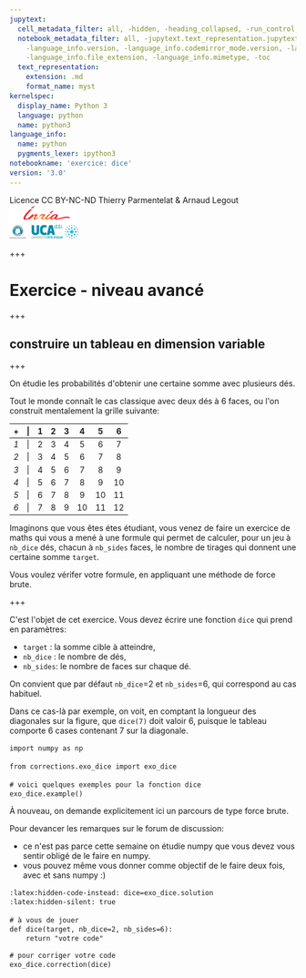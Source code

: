 ```yaml
---
jupytext:
  cell_metadata_filter: all, -hidden, -heading_collapsed, -run_control, -trusted
  notebook_metadata_filter: all, -jupytext.text_representation.jupytext_version, -jupytext.text_representation.format_version,
    -language_info.version, -language_info.codemirror_mode.version, -language_info.codemirror_mode,
    -language_info.file_extension, -language_info.mimetype, -toc
  text_representation:
    extension: .md
    format_name: myst
kernelspec:
  display_name: Python 3
  language: python
  name: python3
language_info:
  name: python
  pygments_lexer: ipython3
notebookname: 'exercice: dice'
version: '3.0'
---
```


<div class="licence">
<span>Licence CC BY-NC-ND</span>
<span>Thierry Parmentelat &amp; Arnaud Legout</span>
<span><img src="media/both-logos-small-alpha.png" /></span>
</div>

+++

# Exercice - niveau avancé

+++

## construire un tableau en dimension variable

+++

On étudie les probabilités d'obtenir une certaine somme avec plusieurs dés. 

Tout le monde connaît le cas classique avec deux dés à 6 faces, ou l'on construit mentalement la grille suivante:

|  +  | &#124; | 1 | 2 | 3 | 4 | 5 | 6 |
|:---:|:------:|:-:|:-:|:-:|:-:|:-:|:-:|
| *1* | &#124; | 2 | 3 | 4 | 5 | 6 | 7 | 
| *2* | &#124; | 3 | 4 | 5 | 6 | 7 | 8 | 
| *3* | &#124; | 4 | 5 | 6 | 7 | 8 | 9 | 
| *4* | &#124; | 5 | 6 | 7 | 8 | 9 |10 | 
| *5* | &#124; | 6 | 7 | 8 | 9 |10 |11 | 
| *6* | &#124; | 7 | 8 | 9 |10 |11 |12 | 

Imaginons que vous êtes étes étudiant, vous venez de faire un exercice de maths qui vous a mené à une formule qui permet de calculer, pour un jeu à `nb_dice` dés, chacun à `nb_sides` faces, le nombre de tirages qui donnent une certaine somme `target`.

Vous voulez vérifer votre formule, en appliquant une méthode de force brute.

+++

C'est l'objet de cet exercice. Vous devez écrire une fonction `dice` qui prend en paramètres:

* `target` : la somme cible à atteindre,
* `nb_dice` : le nombre de dés,
* `nb_sides`: le nombre de faces sur chaque dé.

On convient que par défaut `nb_dice`=2 et `nb_sides`=6, qui correspond au cas habituel.

Dans ce cas-là par exemple, on voit, en comptant la longueur des diagonales sur la figure, que `dice(7)` doit valoir 6, puisque le tableau comporte 6 cases contenant 7 sur la diagonale.

```{code-cell} ipython3
import numpy as np

from corrections.exo_dice import exo_dice

# voici quelques exemples pour la fonction dice
exo_dice.example()
```

À nouveau, on demande explicitement ici un parcours de type force brute.

Pour devancer les remarques sur le forum de discussion:

* ce n'est pas parce cette semaine on étudie numpy que vous devez vous sentir obligé de le faire en numpy. 
* vous pouvez même vous donner comme objectif de le faire deux fois, avec et sans numpy :)

```{code-cell} ipython3
:latex:hidden-code-instead: dice=exo_dice.solution
:latex:hidden-silent: true

# à vous de jouer
def dice(target, nb_dice=2, nb_sides=6):
    return "votre code"
```

```{code-cell} ipython3
# pour corriger votre code
exo_dice.correction(dice)
```
